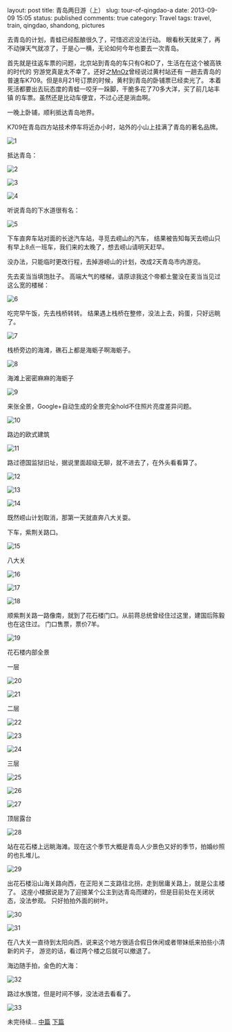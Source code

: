 layout: post
title: 青岛两日游（上）
slug: tour-of-qingdao-a
date: 2013-09-09 15:05
status: published
comments: true
category: Travel
tags: travel, train, qingdao, shandong, pictures

去青岛的计划，青蛙已经酝酿很久了，可惜迟迟没法行动。
眼看秋天就来了，再不动弹天气就凉了，于是心一横，无论如何今年也要去一次青岛。

首先就是往返车票的问题，北京站到青岛的车只有G和D了，生活在在这个被高铁的时代的
穷游党真是太不幸了。还好之[MnOz](http://www.weibo.com/mnoz)曾经说过黄村站还有
一趟去青岛的普速车K709。但是8月21号订票的时候，黄村到青岛的卧铺票已经卖光了。
本着死活都要出去玩态度的青蛙一咬牙一跺脚，干脆多花了70多大洋，买了前几站丰镇
的车票。虽然还是比动车便宜，不过心还是淌血啊。

一晚上卧铺，顺利抵达青岛地界。

K709在青岛四方站技术停车将近办小时，站外的小山上挂满了青岛的著名品牌。

![1](https://lh3.googleusercontent.com/-YyOxlo27ZCo/UjLkNfnTqYI/AAAAAAAAOAc/16lZ8OJjIKI/s640/IMG_1287.JPG)

抵达青岛：

![2](https://lh3.googleusercontent.com/-asqyKIQvoIs/UjLkNVgjFvI/AAAAAAAAOAc/r29YDzT9S6Y/s640/IMG_1288.JPG)

![3](https://lh3.googleusercontent.com/-WlneEQCZ5AU/UjLkNRlDyhI/AAAAAAAAOAc/pqCvPMBh7L0/s640/IMG_1289.JPG)

![4](https://lh6.googleusercontent.com/-ehmw6lFrMSA/UjLkNZYekoI/AAAAAAAAOAc/MQtjP6Qmt0E/s640/IMG_1291.JPG)

听说青岛的下水道很有名：

![5](https://lh6.googleusercontent.com/-z8jc5Rn8Shc/UjLkNRx2WgI/AAAAAAAAOAc/o1so9Dq386A/s400/IMG_1290.JPG)

下车直奔车站对面的长途汽车站，寻觅去崂山的汽车，
结果被告知每天去崂山只有早上8点一班车，我们来的太晚了，想去崂山请明天赶早。

没办法，只能临时更改行程，去掉游崂山的计划，改成2天青岛市内游览。


先去麦当当填饱肚子。
高端大气的楼梯，请原谅我这个帝都土鳖没在麦当当见过这么宽的楼梯：

![6](https://lh3.googleusercontent.com/-lZQ8YBb2e6g/UjLkNRyLQDI/AAAAAAAAOAc/9bp6-rwiWHY/s640/IMG_1292.JPG)

吃完早午饭，先去栈桥转转。
结果遇上栈桥在整修，没法上去，妈蛋，只好远眺了。

![7](https://lh5.googleusercontent.com/-hmUBGWOBnv4/UjLkNSoJg7I/AAAAAAAAOAc/mgXKDL8OyiI/s640/IMG_1295.JPG)

栈桥旁边的海滩，礁石上都是海蛎子啊海蛎子。

![8](https://lh3.googleusercontent.com/-4pp3akSSE8Q/UjLkNfHDtaI/AAAAAAAAOAc/-coOwMqylJk/s640/IMG_1296.JPG)

海滩上密密麻麻的海蛎子

![9](https://lh4.googleusercontent.com/-1MNpJL6G664/UjLkNd1MCpI/AAAAAAAAOAc/ubwpy2X4qik/s640/IMG_1298.JPG)

来张全景，Google+自动生成的全景完全hold不住照片亮度差异问题。

![10](https://lh3.googleusercontent.com/-uKvJKuOJjVo/UjLkNfczWzI/AAAAAAAAOAc/r-Mm78M7lao/s640/IMG_1298-PANO.jpg)

路边的欧式建筑

![11](https://lh6.googleusercontent.com/-EK4VcCLXsng/UjLkNfsezqI/AAAAAAAAOAc/2SBibomNqG8/s640/IMG_1314.JPG)

路过德国监狱旧址，据说里面超级无聊，就不进去了，在外头看看算了。

![12](https://lh4.googleusercontent.com/-1nvxfSnwyig/UjLkNacUrqI/AAAAAAAAN1k/EMf4AFD7TRQ/s640/IMG_1315.JPG)

![13](https://lh3.googleusercontent.com/-VSq6zWiRYDs/UjLkNQFTlTI/AAAAAAAAOAc/oo1xvs18EzM/s640/IMG_1316.JPG)

![14](https://lh4.googleusercontent.com/-TPaJtbR8CKU/UjLkNdzUlhI/AAAAAAAAOAc/D4MLc8JN1nU/s640/IMG_1317.JPG)

既然崂山计划取消，那第一天就直奔八大关耍。

下车，紫荆关路口。

![15](https://lh4.googleusercontent.com/-m1DF5snfeSg/UjLkNYvUpvI/AAAAAAAAOAc/6Uis5Qn0wmA/s640/IMG_1318.JPG)

八大关

![16](https://lh3.googleusercontent.com/-tnphYWEuqWA/UjLkNQzzzpI/AAAAAAAAOAc/6fjRWWRwyL8/s640/IMG_1319.JPG)

![17](https://lh5.googleusercontent.com/-oH3-H-34SNQ/UjLkNaOlZoI/AAAAAAAAOAc/l76EJyXRvS8/s640/IMG_1322.JPG)

![18](https://lh3.googleusercontent.com/-VyiIYI-rydE/UjLkNaVrggI/AAAAAAAAOAc/Qsz-VMUX2Ao/s640/IMG_1320.JPG)

顺紫荆关路一路像南，就到了花石楼门口。从前蒋总统曾经住过这里，建国后陈毅也在这住过。 门口售票，票价7羊。

![19](https://lh3.googleusercontent.com/-J_YHzX99Hwg/UjLkNdxviMI/AAAAAAAAOAc/PgT7DLNoIeY/s640/IMG_1323.JPG)

花石楼内部全景

一层

![20](https://lh5.googleusercontent.com/-Uzy_RDA-kKo/UjM6qdtsWrI/AAAAAAAAOAA/149RdxMcyyc/s640/IMG_1394.JPG)

![21](https://lh4.googleusercontent.com/-8a84SoU-8bI/UjM6qe_TD5I/AAAAAAAAOAE/yDtUeeoRH6M/s640/IMG_1395.JPG)

二层

![22](https://lh3.googleusercontent.com/-LzIgxjqVS1c/UjM6qajqxfI/AAAAAAAAOAE/g9HQxpNgMHQ/s640/IMG_1397.JPG)

![23](https://lh5.googleusercontent.com/-bVQ77faO8j4/UjM6qQ8oc3I/AAAAAAAAOAA/gsdbw6QANQ8/s640/IMG_1398.JPG)

![24](https://lh3.googleusercontent.com/-7D0vDlsqQls/UjM6qcqqMtI/AAAAAAAAOAA/YuaOnhhLBQI/s640/IMG_1399.JPG)

三层

![25](https://lh5.googleusercontent.com/-zZkH8heebHY/UjM6qYE4AsI/AAAAAAAAOAA/tC_Sf7de96A/s640/IMG_1400.JPG)

![26](https://lh4.googleusercontent.com/-L8fmcvDb3hk/UjM6qRQDJqI/AAAAAAAAOAE/V81IiaqIrL8/s640/IMG_1403.JPG)

![27](https://lh5.googleusercontent.com/-4iroTm-pu1I/UjM6qQRwVXI/AAAAAAAAOAA/Ef2QfhlgI3c/s640/IMG_1404.JPG)

顶层露台

![28](https://lh6.googleusercontent.com/-OMRCikwBvrU/UjM6qblZ7mI/AAAAAAAAOAA/mCtERGAC1w8/s640/IMG_1402.JPG)

站在花石楼上远眺海滩。现在这个季节大概是青岛人少景色又好的季节，拍婚纱照的也扎堆儿。

![29](https://lh4.googleusercontent.com/-QqTJGZ7QVzM/UjLkNUMkX9I/AAAAAAAAOAc/PolU2LDCeZI/s640/IMG_1325.JPG)

出花石楼沿山海关路向西，在正阳关二支路往北拐，走到居庸关路上，就是公主楼了。
这座小楼据说是为了迎接某个公主到达青岛而建的，但是目前处在关闭状态，没法参观。
只好拍拍外面的树叶。

![30](https://lh3.googleusercontent.com/-zbACjqClZPs/UjLkNawPqtI/AAAAAAAAOAc/D_fhpa9MRgA/s640/IMG_1327.JPG)

![31](https://lh6.googleusercontent.com/-uDTKCmUTHkw/UjLkNVmyx4I/AAAAAAAAOAc/cqyPGnhSTIg/s640/IMG_1328.JPG)

在八大关一直待到太阳向西，说来这个地方很适合假日休闲或者带妹纸来拍些小清新的片子，
游览的话，看过两个楼之后就可以撤退了。

海边随手拍，金色的大海：

![32](https://lh3.googleusercontent.com/-J1gj_Ap_6C0/UjLkNfIzRfI/AAAAAAAAOAc/_OjCyyC_7JI/s640/IMG_1333.JPG)

路过水族馆，但是时间不够，没法进去看看了。

![33](https://lh3.googleusercontent.com/-3gQdq_wf71E/UjLkNYxT9tI/AAAAAAAAOAc/8gnFG5-2MDE/s640/IMG_1337.JPG)

未完待续...
[中篇](/2013/09/tour-of-qingdao-b/)  [下篇](/2013/09/tour-of-qingdao-c/)
